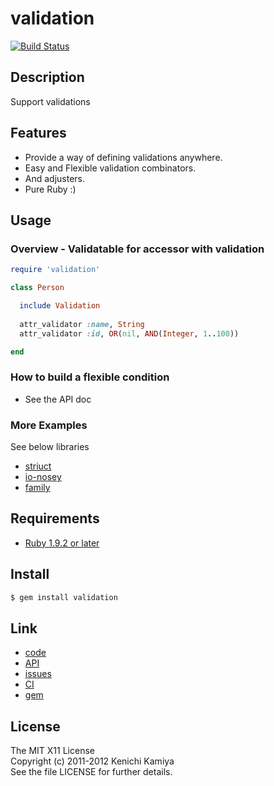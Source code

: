 validation
==========

[![Build Status](https://secure.travis-ci.org/kachick/validation.png)](http://travis-ci.org/kachick/validation)

Description
-----------

Support validations

Features
--------

* Provide a way of defining validations anywhere.
* Easy and Flexible validation combinators.
* And adjusters.
* Pure Ruby :)

Usage
-----

### Overview - Validatable for accessor with validation

```ruby
require 'validation'

class Person

  include Validation
      
  attr_validator :name, String
  attr_validator :id, OR(nil, AND(Integer, 1..100))

end
```

### How to build a flexible condition

* See the API doc

### More Examples

See below libraries

* [striuct](https://github.com/kachick/striuct)
* [io-nosey](https://github.com/kachick/io-nosey)
* [family](https://github.com/kachick/family)

Requirements
-------------

* [Ruby 1.9.2 or later](http://travis-ci.org/#!/kachick/validation)

Install
-------

```bash
$ gem install validation
```

Link
----

* [code](https://github.com/kachick/validation)
* [API](http://kachick.github.com/validation/yard/frames.html)
* [issues](https://github.com/kachick/validation/issues)
* [CI](http://travis-ci.org/#!/kachick/validation)
* [gem](https://rubygems.org/gems/validation)

License
--------

The MIT X11 License  
Copyright (c) 2011-2012 Kenichi Kamiya  
See the file LICENSE for further details.
